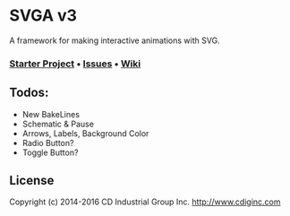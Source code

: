 # SVGA v3
A framework for making interactive animations with SVG.

### [Starter Project](https://github.com/cdig/svga-starter) • [Issues](https://github.com/cdig/svga/issues) • [Wiki](https://github.com/cdig/svga/wiki)

## Todos:
* New BakeLines
* Schematic & Pause
* Arrows, Labels, Background Color
* Radio Button?
* Toggle Button?

## License
Copyright (c) 2014-2016 CD Industrial Group Inc. http://www.cdiginc.com
